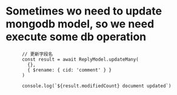 # Sometimes wo need to update mongodb model, so we need execute some db operation

```
      // 更新字段名
      const result = await ReplyModel.updateMany(
        {},
        { $rename: { cid: 'comment' } }
      )

      console.log(`${result.modifiedCount} document updated`)
```